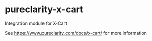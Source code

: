 # pureclarity-x-cart
Integration module for X-Cart

See https://www.pureclarity.com/docs/x-cart/ for more information
